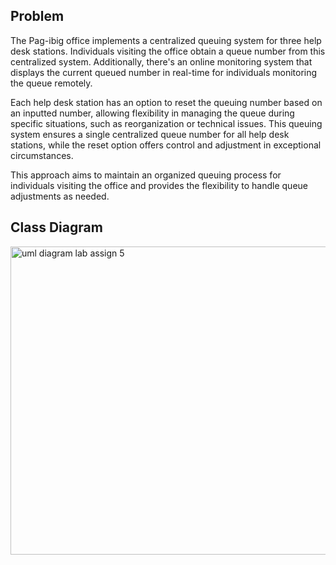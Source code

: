 ## Problem 
The Pag-ibig office implements a centralized queuing system for three help desk stations. Individuals visiting the office obtain a queue number from this centralized system. Additionally, there's an online monitoring system that displays the current queued number in real-time for individuals monitoring the queue remotely.

Each help desk station has an option to reset the queuing number based on an inputted number, allowing flexibility in managing the queue during specific situations, such as reorganization or technical issues. This queuing system ensures a single centralized queue number for all help desk stations, while the reset option offers control and adjustment in exceptional circumstances.

This approach aims to maintain an organized queuing process for individuals visiting the office and provides the flexibility to handle queue adjustments as needed.



## Class Diagram

<img width="941" height="493" alt="uml diagram lab assign 5" src="https://github.com/user-attachments/assets/159a0b8b-3083-4fe3-8c22-9737e0ddcecd" />

